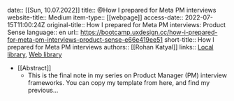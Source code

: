 date:: [[Sun, 10.07.2022]]
title:: @How I prepared for Meta PM interviews
website-title:: Medium
item-type:: [[webpage]]
access-date:: 2022-07-15T11:00:24Z
original-title:: How I prepared for Meta PM interviews: Product Sense
language:: en
url:: https://bootcamp.uxdesign.cc/how-i-prepared-for-meta-pm-interviews-product-sense-e66e419ee51
short-title:: How I prepared for Meta PM interviews
authors:: [[Rohan Katyal]]
links:: [Local library](zotero://select/library/items/RAECVRXP), [Web library](https://www.zotero.org/users/6520516/items/RAECVRXP)

- [[Abstract]]
	- This is the final note in my series on Product Manager (PM) interview frameworks. You can copy my template from here, and find my previous…